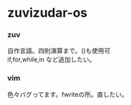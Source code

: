 # zuvizudar-os
### zuv
自作言語。四則演算まで。()も使用可  
if,for,while,in など追加したい。 

### vim
色々バグってます。fwriteの所。直したい。  
